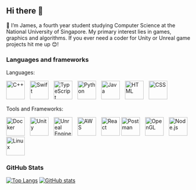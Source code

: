 ## Hi there 👋
🌱 I’m James, a fourth year student studying Computer Science at the National University of Singapore. My primary interest lies in games, graphics and algorithms. If you ever need a coder for Unity or Unreal game projects hit me up 😊!
### Languages and frameworks
Languages:
<p align="left">
  <img src="https://cdn.jsdelivr.net/gh/devicons/devicon/icons/cplusplus/cplusplus-original.svg" alt="C++" width="50" height="50" style="margin-right: 10px;">
  <img src="https://cdn.jsdelivr.net/gh/devicons/devicon/icons/swift/swift-original.svg" alt="Swift" width="50" height="50" style="margin-right: 10px;">
  <img src="https://cdn.jsdelivr.net/gh/devicons/devicon/icons/typescript/typescript-original.svg" alt="TypeScript" width="50" height="50" style="margin-right: 10px;">
  <img src="https://cdn.jsdelivr.net/gh/devicons/devicon/icons/python/python-original.svg" alt="Python" width="50" height="50" style="margin-right: 10px;">
  <img src="https://cdn.jsdelivr.net/gh/devicons/devicon/icons/java/java-original.svg" alt="Java" width="50" height="50" style="margin-right: 10px;">
  <img src="https://cdn.jsdelivr.net/gh/devicons/devicon/icons/html5/html5-original.svg" alt="HTML" width="50" height="50" style="margin-right: 10px;">
  <img src="https://cdn.jsdelivr.net/gh/devicons/devicon/icons/css3/css3-original.svg" alt="CSS" width="50" height="50">
</p>
Tools and Frameworks:
<p align="left">
  <img src="https://cdn.jsdelivr.net/gh/devicons/devicon/icons/docker/docker-original.svg" alt="Docker" width="50" height="50" style="margin-right: 10px;">
  <img src="https://cdn.jsdelivr.net/gh/devicons/devicon/icons/unity/unity-original.svg" alt="Unity" width="50" height="50" style="margin-right: 10px;">
  <img src="https://cdn.jsdelivr.net/gh/devicons/devicon/icons/unrealengine/unrealengine-original.svg" alt="Unreal Engine" width="50" height="50" style="margin-right: 10px;">
  <img src="https://cdn.jsdelivr.net/gh/devicons/devicon/icons/amazonwebservices/amazonwebservices-original-wordmark.svg" alt="AWS" width="50" height="50" style="margin-right: 10px;">
  <img src="https://cdn.jsdelivr.net/gh/devicons/devicon/icons/react/react-original-wordmark.svg" alt="React" width="50" height="50">
  <img src="https://www.vectorlogo.zone/logos/getpostman/getpostman-icon.svg" alt="Postman" width="50" height="50" style="margin-right: 10px;">
  <img src="https://cdn.jsdelivr.net/gh/devicons/devicon/icons/opengl/opengl-original.svg" alt="OpenGL" width="50" height="50" style="margin-right: 10px;">
  <img src="https://cdn.jsdelivr.net/gh/devicons/devicon/icons/nodejs/nodejs-original-wordmark.svg" alt="Node.js" width="50" height="50">
  <img src="https://cdn.jsdelivr.net/gh/devicons/devicon/icons/linux/linux-original.svg" alt="Linux" width="50" height="50">
</p>

### GitHub Stats
[![Top Langs](https://github-readme-stats.vercel.app/api/top-langs/?username=zlimez&theme=radical)](https://github.com/zlimez/github-readme-stats)
[![GitHub stats](https://github-readme-stats.vercel.app/api?username=zlimez&theme=tokyonight)](https://github.com/zlimez/github-readme-stats)
